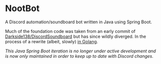 # NootBot

A Discord automation/soundboard bot written in Java using Spring Boot.

Much of the foundation code was taken from an early commit of [Darkside138/DiscordSoundboard](https://github.com/Darkside138/DiscordSoundboard) but has since wildly diverged. In the process of a rewrite (albeit, slowly) [in Golang](https://github.com/AlexSafatli/Garrus).

*This Java Spring Boot iteration is no longer under active development and is now only maintained in order to keep up to date with Discord changes.*
